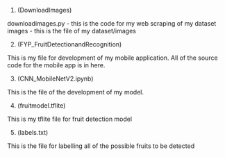 1. (DownloadImages)

downloadimages.py 	- this is the code for my web scraping of my dataset
images			- this is the file of my dataset/images


2. (FYP_FruitDetectionandRecognition)

This is my file for development of my mobile application. All of the source code for the mobile app is in here.

3. (CNN_MobileNetV2.ipynb)

This is the file of the development of my model.

4. (fruitmodel.tflite)

This is my tflite file for fruit detection model

5. (labels.txt)

This is the file for labelling all of the possible fruits to be detected